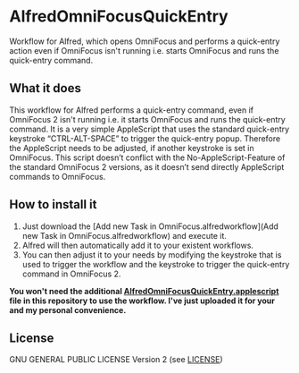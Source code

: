 # AlfredOmniFocusQuickEntry
Workflow for Alfred, which opens OmniFocus and performs a quick-entry action even if OmniFocus isn't running i.e. starts OmniFocus and runs the quick-entry command.

## What it does
This workflow for Alfred performs a quick-entry command, even if OmniFocus 2 isn't running i.e. it starts OmniFocus and runs the quick-entry command.
It is a very simple AppleScript that uses the standard quick-entry keystroke “CTRL-ALT-SPACE” to trigger the quick-entry popup.
Therefore the AppleScript needs to be adjusted, if another keystroke is set in OmniFocus.
This script doesn’t conflict with the No-AppleScript-Feature of the standard OmniFocus 2 versions, as it doesn’t send directly AppleScript commands to OmniFocus.

## How to install it
1. Just download the [Add new Task in OmniFocus.alfredworkflow](Add new Task in OmniFocus.alfredworkflow) and execute it. 
2. Alfred will then automatically add it to your existent workflows. 
3. You can then adjust it to your needs by modifying the keystroke that is used to trigger the workflow and the keystroke to trigger the quick-entry command in OmniFocus 2.

**You won't need the additional [AlfredOmniFocusQuickEntry.applescript](AlfredOmniFocusQuickEntry.applescript) file in this repository to use the workflow. I've just uploaded it for your and my personal convenience.**


## License
GNU GENERAL PUBLIC LICENSE Version 2 (see [LICENSE](LICENSE))
